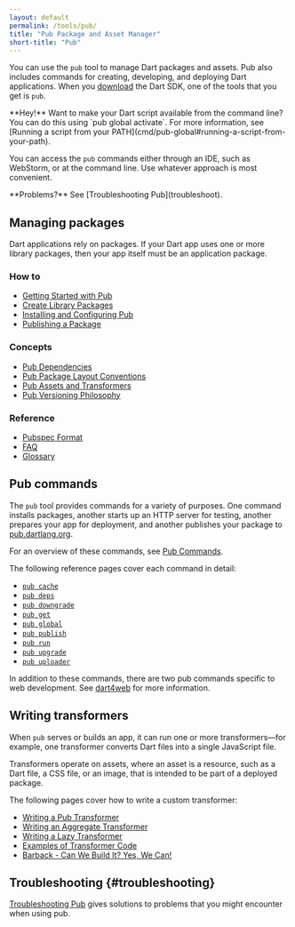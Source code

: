 ```yaml
---
layout: default
permalink: /tools/pub/
title: "Pub Package and Asset Manager"
short-title: "Pub"
---
```


You can use the `pub` tool to manage Dart packages and assets.
Pub also includes commands for creating, developing, and deploying Dart
applications. When you [download]({{site.dart_vm}}/downloads/) the Dart SDK,
one of the tools that you get is `pub`.

<aside class="alert alert-info" markdown="1">
**Hey!**
Want to make your Dart script available from the command line?
You can do this using `pub global activate`. For more information, see
[Running a script from your PATH](cmd/pub-global#running-a-script-from-your-path).
</aside>

You can access the `pub` commands either through an IDE,
such as WebStorm, or at the command line.
Use whatever approach is most convenient.

<aside class="alert alert-info" markdown="1">
**Problems?**
See [Troubleshooting Pub](troubleshoot).
</aside>

## Managing packages

Dart applications rely on packages. If your Dart app uses one or
more library packages, then your app itself must be an
application package.

### How to

* [Getting Started with Pub](get-started)
* [Create Library Packages](/guides/libraries/create-library-packages)
* [Installing and Configuring Pub](installing)
* [Publishing a Package](publishing)

### Concepts

* [Pub Dependencies](dependencies)
* [Pub Package Layout Conventions](package-layout)
* [Pub Assets and Transformers](assets-and-transformers)
* [Pub Versioning Philosophy](versioning)

### Reference

* [Pubspec Format](pubspec)
* [FAQ](faq)
* [Glossary](glossary)

## Pub commands

The `pub` tool provides commands for a variety of purposes.
One command installs packages, another starts up an HTTP server for testing,
another prepares your app for deployment, and another
publishes your package to [pub.dartlang.org](https://pub.dartlang.org).

For an overview of these commands, see [Pub Commands](cmd/).

The following reference pages cover each command in detail:

* [`pub cache`](cmd/pub-cache)
* [`pub deps`](cmd/pub-deps)
* [`pub downgrade`](cmd/pub-downgrade)
* [`pub get`](cmd/pub-get)
* [`pub global`](cmd/pub-global)
* [`pub publish`](cmd/pub-lish)
* [`pub run`](cmd/pub-run)
* [`pub upgrade`](cmd/pub-upgrade)
* [`pub uploader`](cmd/pub-uploader)

In addition to these commands, there are two pub commands specific
to web development. See [dart4web]({{dart4web}}/tools) for more
information.

## Writing transformers

When `pub` serves or builds an app, it can run one or more
transformers&mdash;for example, one transformer converts Dart
files into a single JavaScript file.

Transformers operate on assets, where an asset is
a resource, such as a Dart file, a CSS file, or an
image, that is intended to be part of a deployed package.

The following pages cover how to write a custom transformer:

* [Writing a Pub Transformer](transformers/)
* [Writing an Aggregate Transformer](transformers/aggregate)
* [Writing a Lazy Transformer](transformers/lazy-transformer)
* [Examples of Transformer Code](transformers/examples)
* [Barback - Can We Build It? Yes, We Can!](https://docs.google.com/a/google.com/document/d/1juHkCRg-1YH6LvwhGPHgF2ihX-UQtR1fv-8aknO7t_4/edit?pli=1#)

## Troubleshooting {#troubleshooting}

[Troubleshooting Pub](troubleshoot) gives solutions to problems that
you might encounter when using pub.
